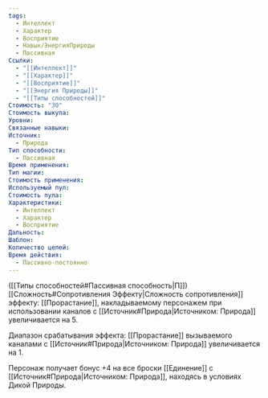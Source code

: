 ```yaml
---
tags:
  - Интеллект
  - Характер
  - Восприятие
  - Навык/ЭнергияПрироды
  - Пассивная
Ссылки:
  - "[[Интеллект]]"
  - "[[Характер]]"
  - "[[Восприятие]]"
  - "[[Энергия Природы]]"
  - "[[Типы способностей]]"
Стоимость: "30"
Стоимость выкупа: 
Уровни: 
Связанные навыки: 
Источник:
  - Природа
Тип способности:
  - Пассивная
Время применения: 
Тип магии: 
Стоимость применения: 
Используемый пул: 
Стоимость пула: 
Характеристики:
  - Интеллект
  - Характер
  - Восприятие
Дальность: 
Шаблон: 
Количество целей: 
Время действия:
  - Пассивно-постоянно
---
```

([[Типы способностей#Пассивная способность|П]]) [[Сложность#Cопротивления Эффекту|Сложность сопротивления]] эффекту: [[Прорастание]], накладываемому персонажем при использовании каналов с [[Источник#Природа|Источником: Природа]] увеличивается на 5.

Диапазон срабатывания эффекта: [[Прорастание]] вызываемого каналами с [[Источник#Природа|Источником: Природа]]  увеличивается на 1.

Персонаж получает бонус +4 на все броски [[Единение]] с [[Источник#Природа|Источником: Природа]], находясь в условиях Дикой Природы. 
 